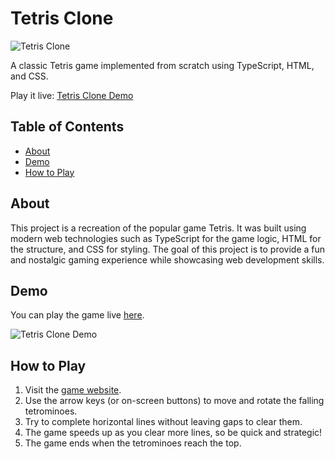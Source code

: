 # Tetris Clone

![Tetris Clone](https://i.imgur.com/17soOnZ.png)

A classic Tetris game implemented from scratch using TypeScript, HTML, and CSS.

Play it live: [Tetris Clone Demo](https://clonetris.vercel.app/)

## Table of Contents

- [About](#about)
- [Demo](#demo)
- [How to Play](#how-to-play)

## About

This project is a recreation of the popular game Tetris. It was built using modern web technologies such as TypeScript for the game logic, HTML for the structure, and CSS for styling. The goal of this project is to provide a fun and nostalgic gaming experience while showcasing web development skills.

## Demo

You can play the game live [here](https://clonetris.vercel.app/).

![Tetris Clone Demo](https://i.imgur.com/17soOnZ.png)

## How to Play

1. Visit the [game website](https://clonetris.vercel.app/).
2. Use the arrow keys (or on-screen buttons) to move and rotate the falling tetrominoes.
3. Try to complete horizontal lines without leaving gaps to clear them.
4. The game speeds up as you clear more lines, so be quick and strategic!
5. The game ends when the tetrominoes reach the top.
